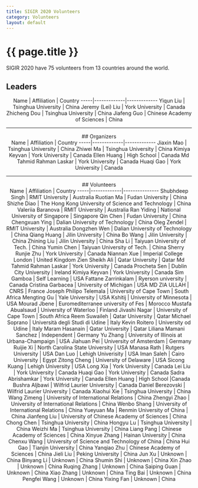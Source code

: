 ```yaml
---
title: SIGIR 2020 Volunteers
category: Volunteers
layout: default
---
```


# {{ page.title }}

SIGIR 2020 have 75 volunteers from 13 countries around the world.

## Leaders
<center>
Name | Affiliation | Country
-----|-------------|-------------
Yiqun Liu | Tsinghua University | China
Jeremy (Lei) Liu | York University | Canada
Zhicheng Dou | Tsinghua University | China
Jiafeng Guo | Chinese Academy of Sciences | China

<hr>
## Organizers
<center>
Name | Affiliation | Country
-----|-------------|-------------
Jiaxin Mao | Tsinghua University | China
Zhiwei Ma | Tsinghua University | China
Kimiya Keyvan	| York University	| Canada
Ellen Huang	| High School | Canada
Md Tahmid Rahman Laskar	| York University	| Canada
Huaqi Gao	| York University	| Canada

<hr>
## Volunteers
<center>
Name | Affiliation | Country
-----|-------------|---------------
Shubhdeep Singh	| RMIT University	| Australia
Ruotian Ma	| Fudan University	| China
Shizhe Diao |	The Hong Kong University of Science and Technology	| China
Valeriia Baranova	| RMIT University	| Australia
Ran Yiding	| National University of Singapore	| Singapore
Qin Chen	| Fudan University	| China
Chengxuan Ying	| Dalian University of Technology	| China
Oleg Zendel	| RMIT University	| Australia
Dongzhen Wen	| Dalian University of Technology	| China
Qiang Huang	| Jilin University	| China
Bo Wang	| Jilin University	| China
Zhining Liu	| Jilin University	| China
Sha Li	| Taiyuan University of Tech.	| China
Yumin Chen	| Taiyuan University of Tech.	| China
Sherry Runjie Zhu	| York University	| Canada
Niannan Xue	| Imperial College London	| United Kingdom
Zien Sheikh Ali	| Qatar University	| Qatar
Md Tahmid Rahman Laskar	| York University	| Canada
Procheta Sen	| Dublin City University	| Ireland
Kimiya Keyvan	| York University	| Canada
Sim Gamboa	| Self Learning	| USA
Fattane Zarrinkalam	| Ryerson university	| Canada
Cristina Garbacea	| University of Michigan	| USA
MD ZIA ULLAH	| CNRS	| France
Joseph Philipo Telemala	| University of Cape Town	| South Africa
Mengting Gu	| Yale University	| USA
Kshitij	| University of Minnesota	| USA
Mourad Jbene	| Euromediterranee university of Fes	| Morocco
Mustafa Abualsaud	| University of Waterloo	| Finland
Jivashi Nagar	| University of Cape Town	| South Africa
Reem Suwaileh	| Qatar University	| Qatar
Michael Soprano	| Università degli Studi di Udine	| Italy
Kevin Roitero	| University od Udine	| Italy
Maram Hasanain	| Qatar University	| Qatar
Liliana Mamani Sanchez	| Independent	| Germany
Yu Zhang	| University of Illinois at Urbana-Champaign	| USA
Jiahuan Pei	| University of Amsterdam	| Germany
Ruijie Xi	| North Carolina State University	| USA
Manasa Rath	| Rutgers University	| USA
Dan Luo	| Lehigh Univerisity	| USA
Iman Saleh	| Cairo University	| Egypt
Zitong Cheng	| University of Delaware	| USA
Sicong Kuang	| Lehigh University	| USA
Long Xia	| York University	| Canada
Lei Liu	| York University	| Canada
Huaqi Gao	| York University	| Canada
Sadra Abrishamkar	| York University	| Canada
Ellen Huang	| High School |Canada
Bushra Aljbawi	| Wilfrid Laurier University	| Canada
Daniel Berezovski	| Wilfrid Laurier University	| Canada
Xiaohui Xie	| Tsinghua University	| China
Wang Zimeng	| University of International Relations	| China
Zhengyi Zhao	| University of International Relations	| China
Wenbo Shang	| University of International Relations	| China
Yueyuan Ma	| Renmin University of China	| China
Jianfeng Liu	| University of Chinese Academy of Sciences	| China
Chong Chen	| Tsinghua University	| China
Hongyu Lu	| Tsinghua University	| China
Weizhi Ma	| Tsinghua University	| China
Liang Pang	| Chinese Academy of Sciences	| China
Xinyue Zhang	| Hainan University	| China
Chenxu Wang	| University of Science and Technology of China | China
Hui Gao	| Tianjin University	| China
Yanqiao Zhu | Chinese Academy of Sciences	| China
Jieli Liu	| Peking University	| China
Jun Xu	|	Unknown | China
Binyang Li	|	Unknown | China
Shumin Shi	|	Unknown | China
Xin Zhao	|	Unknown | China
Ruqing Zhang	|	Unknown | China
Saiping Guan |	Unknown | China
Xiao Zhang	|	Unknown | China
Ting Bai	|	Unknown | 	China
Pengfei Wang	|	Unknown | China
Yixing Fan	|	Unknown | China
